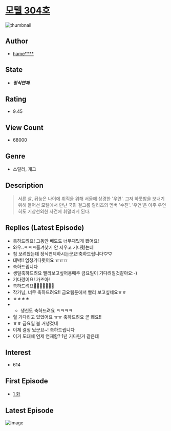 # [모텔 304호](https://comic.naver.com/bestChallenge/list?titleId=778539)
![thumbnail](https://image-comic.pstatic.net/user_contents_data/challenge_comic/2021/08/08/112508/thumbnail_202x1642093f856_097a_4c21_a859_2eeb8788ab76_00007575.JPEG)

## Author
- [hame****](https://comic.naver.com/artistTitle?id=112508)

## State
- ***정식연재***

## Rating
- 9.45

## View Count
- 68000

## Genre
- 스릴러, 개그

## Description
> 서른 살, 뒤늦은 나이에 취직을 위해 서울에 상경한 '우연'. 그저 하룻밤을 보내기 위해 들어선 모텔에서 만난 국민 걸그룹 릴리즈의 멤버 '수진'. '우연'은 아주 우연히도 기상천외한 사건에 휘말리게 된다.

## Replies (Latest Episode)
- 축하드려요! 그동안 베도도 너무재밌게 봤어요!
- 와우..ㅋㅋㅋ즐겨찾기 안 지우고 기다렸는데
- 첨 보려왔는데 정식연제하시는군요!축하드립니다♡♡
- 대박!! 엄청기다렷어요 ㅠㅠㅠ
- 축하드립니다
- 생일축하드려요 빨리보고싶어용매주 금요일이 기다려질것같아요:-)
- 기다렸어요! 가즈아!
- 축하드려요🥳🥳🥳🥳🥳🥳🥳
- 작가님, 너무 축하드려요!! 금요웹툰에서 빨리 보고싶네요ㅎㅎ
- ㅊㅊㅊㅊ
- + 생신도 축하드려요 ㅋㅋㅋㅋ
- 헐 기다리고 있었어요 ㅠㅠ 축하드려요 곧 봬요!!
- ㅎㅎ 금요일 볼 거생겼네
- 이제 결정 났군요~! 축하드립니다
- 이거 도대체 언제 연재함? 1년 기다린거 같은데

## Interest
- 614

## First Episode
- [1 화](https://comic.naver.com/bestChallenge/detail?titleId=778539&no=1)

## Latest Episode
![image](https://image-comic.pstatic.net/user_contents_data/challenge_comic/2022/03/17/112508/upload_3761739582311249762.jpeg)

